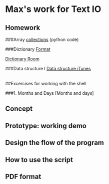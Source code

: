 # Max's work for Text IO 

## Homework
###Array
[collections]() (python code)

###Dictionary
[Format](testIO/format.py)

[Dictionary Room](textIO/my_room_data.py)

###Data structure I
[Data structure iTunes](testIO/itunes_library.py)

<br>
##Excercises for working with the shell

###1. Months and Days
[Months and days] 
## Concept

## Prototype: working demo

## Design the flow of the program

## How to use the script

## PDF format 
			
